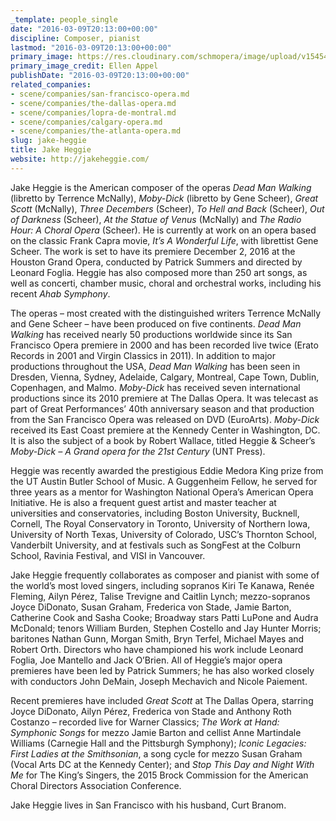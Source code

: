 ```yaml
---
_template: people_single
date: "2016-03-09T20:13:00+00:00"
discipline: Composer, pianist
lastmod: "2016-03-09T20:13:00+00:00"
primary_image: https://res.cloudinary.com/schmopera/image/upload/v1545409169/media/webhook-uploads/1457554067220/Jake-Heggie-by-Ellen-Appel.jpg.jpg
primary_image_credit: Ellen Appel
publishDate: "2016-03-09T20:13:00+00:00"
related_companies:
- scene/companies/san-francisco-opera.md
- scene/companies/the-dallas-opera.md
- scene/companies/lopra-de-montral.md
- scene/companies/calgary-opera.md
- scene/companies/the-atlanta-opera.md
slug: jake-heggie
title: Jake Heggie
website: http://jakeheggie.com/
---
```


Jake Heggie is the American composer of the operas *Dead Man Walking* (libretto by Terrence McNally), *Moby-Dick* (libretto by Gene Scheer), *Great Scott* (McNally), *Three Decembers* (Scheer), *To Hell and Back* (Scheer), *Out of Darkness* (Scheer), *At the Statue of Venus* (McNally) and *The Radio Hour: A Choral Opera* (Scheer). He is currently at work on an opera based on the classic Frank Capra movie, *It’s A Wonderful Life*, with librettist Gene Scheer. The work is set to have its premiere December 2, 2016 at the Houston Grand Opera, conducted by Patrick Summers and directed by Leonard Foglia. Heggie has also composed more than 250 art songs, as well as concerti, chamber music, choral and orchestral works, including his recent *Ahab Symphony*.

The operas – most created with the distinguished writers Terrence McNally and Gene Scheer – have been produced on five continents. *Dead Man Walking* has received nearly 50 productions worldwide since its San Francisco Opera premiere in 2000 and has been recorded live twice (Erato Records in 2001 and Virgin Classics in 2011). In addition to major productions throughout the USA, *Dead Man Walking* has been seen in Dresden, Vienna, Sydney, Adelaide, Calgary, Montreal, Cape Town, Dublin, Copenhagen, and Malmo. *Moby-Dick* has received seven international productions since its 2010 premiere at The Dallas Opera. It was telecast as part of Great Performances’ 40th anniversary season and that production from the San Francisco Opera was released on DVD (EuroArts). *Moby-Dick* received its East Coast premiere at the Kennedy Center in Washington, DC. It is also the subject of a book by Robert Wallace, titled Heggie & Scheer’s *Moby-Dick – A Grand opera for the 21st Century* (UNT Press).

Heggie was recently awarded the prestigious Eddie Medora King prize from the UT Austin Butler School of Music. A Guggenheim Fellow, he served for three years as a mentor for Washington National Opera’s American Opera Initiative. He is also a frequent guest artist and master teacher at universities and conservatories, including Boston University, Bucknell, Cornell, The Royal Conservatory in Toronto, University of Northern Iowa, University of North Texas, University of Colorado, USC’s Thornton School, Vanderbilt University, and at festivals such as SongFest at the Colburn School, Ravinia Festival, and VISI in Vancouver.

Jake Heggie frequently collaborates as composer and pianist with some of the world’s most loved singers, including sopranos Kiri Te Kanawa, Renée Fleming, Ailyn Pérez, Talise Trevigne and Caitlin Lynch; mezzo-sopranos Joyce DiDonato, Susan Graham, Frederica von Stade, Jamie Barton, Catherine Cook and Sasha Cooke; Broadway stars Patti LuPone and Audra McDonald; tenors William Burden, Stephen Costello and Jay Hunter Morris; baritones Nathan Gunn, Morgan Smith, Bryn Terfel, Michael Mayes and Robert Orth. Directors who have championed his work include Leonard Foglia, Joe Mantello and Jack O’Brien. All of Heggie’s major opera premieres have been led by Patrick Summers; he has also worked closely with conductors John DeMain, Joseph Mechavich and Nicole Paiement.

Recent premieres have included *Great Scott* at The Dallas Opera, starring Joyce DiDonato, Ailyn Pérez, Frederica von Stade and Anthony Roth Costanzo – recorded live for Warner Classics; *The Work at Hand: Symphonic Songs* for mezzo Jamie Barton and cellist Anne Martindale Williams (Carnegie Hall and the Pittsburgh Symphony); *Iconic Legacies: First Ladies at the Smithsonian*, a song cycle for mezzo Susan Graham (Vocal Arts DC at the Kennedy Center); and *Stop This Day and Night With Me* for The King’s Singers, the 2015 Brock Commission for the American Choral Directors Association Conference.

Jake Heggie lives in San Francisco with his husband, Curt Branom. 
